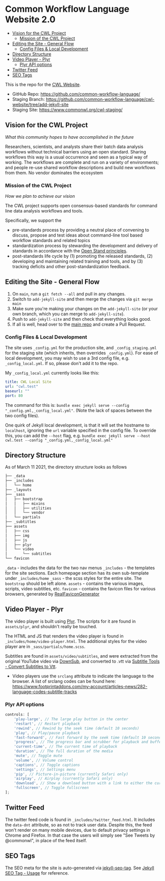 # Common Workflow Language Website 2.0

<!-- MarkdownTOC -->

* [Vision for the CWL Project](#vision-for-the-cwl-project)
    * [Mission of the CWL Project](#mission-of-the-cwl-project)
* [Editing the Site - General Flow](#editing-the-site---general-flow)
    * [Config Files & Local Development](#config-files--local-development)
* [Directory Structure](#directory-structure)
* [Video Player - Plyr](#video-player---plyr)
    * [Plyr API options](#plyr-api-options)
* [Twitter Feed](#twitter-feed)
* [SEO Tags](#seo-tags)

<!-- /MarkdownTOC -->

This is the repo for the [CWL Website](https://commonwl.org).

* GitHub Repo: https://github.com/common-workflow-language/
* Staging Branch: https://github.com/common-workflow-language/cwl-website/tree/add-jekyll-site
* Staging Site: https://www.commonwl.org/cwl-staging/

<a id="vision-for-the-cwl-project"></a>
## Vision for the CWL Project
_What this community hopes to have accomplished in the future_

Researchers, scientists, and analysts share their batch data analysis workflows without technical barriers using an open standard.  Sharing workflows this way is a usual occurrence and seen as a typical way of working.  The workflows are complete and run on a variety of environments; and people re-use shared workflow descriptions and build new workflows from them. No vendor dominates the ecosystem

<a id="mission-of-the-cwl-project"></a>
### Mission of the CWL Project
_How we plan to achieve our vision_

The CWL project supports open consensus-based standards for command line data analysis
workflows and tools.

Specifically, we support the
* pre-standards process by providing a neutral place of convening to discuss, propose and
test ideas about command-line tool based workflow standards and related topics
* standardization process by stewarding the development and delivery of standards in
accordance with the [Open Stand principles](https://open-stand.org/about-us/principles/).  
* post-standards life cycle by (1) promoting the released standards, (2) developing and maintaining
related training and tools, and by (3) tracking deficits and other post-standardization feedback.
<a id="editing-the-site---general-flow"></a>

<a id="editing-the-site---general-flow"></a>
## Editing the Site - General Flow

1. On `main`, run a `git fetch --all` and pull in any changes.
2. Switch to `add-jekyll-site` and then merge the changes via `git merge main`
3. Make sure you're making your changes on the `add-jekyll-site` (or your own branch, which you can merge to `add-jekyll-site`).
4. Push to `add-jekyll-site` and then check that everything looks good. 
5. If all is well, head over to the [main repo](https://github.com/common-workflow-language/) and create a Pull Request.

<a id="config-files--local-development"></a>
### Config Files & Local Development

The site uses `_config.yml` for the production site, and `_config_staging.yml` for the staging site (which inherits, then overrides `_config.yml`). For ease of local development, you may wish to use a 3rd config file, e.g. `_config_local.yml`. If so, please don't add it to the repo.

My `_config_local.yml` currently looks like this:

```yaml
title: CWL Local Site
url: "cwl.test"
baseurl: ""
port: 80
```

The command for this is: `bundle exec jekyll serve --config "_config.yml,_config_local.yml"`. (Note the lack of spaces between the two config files).

One quirk of Jekyll local development, is that it will set the hostname to `localhost`, ignoring the `url` variable specified in the config file. To override this, you can add the `--host` flag, e.g. `bundle exec jekyll serve --host cwl.test --config "_config.yml,_config_local.yml"`


<a id="directory-structure"></a>
## Directory Structure

As of March 11 2021, the directory structure looks as follows

```sh
├── _data
├── _includes
│   └── home
├── _layouts
├── _sass
│   ├── bootstrap
│   │   ├── mixins
│   │   ├── utilities
│   │   └── vendor
│   └── partials
├── _subtitles
├── assets
│   ├── css
│   ├── img
│   ├── js
│   ├── plyr
│   └── video
│       └── subtitles
└── favicon
```

`_data` - includes the data for the two nav menus
`_includes` - the templates for the site sections. Each homepage section has its own sub-template under `_includes/home`
`_sass` - the scss styles for the entire site. The `bootstrap` should be left alone.
`assets` - contains the various images, scripts, video subtitles, etc.
`favicon` - contains the favicon files for various browsers, generated by [RealFaviconGenerator](https://realfavicongenerator.net/)

<a id="video-player---plyr"></a>
## Video Player - Plyr

The video player is built using [Plyr](https://github.com/sampotts/plyr). The scripts for it are found in `assets/plyr`, and shouldn't really be touched.

The HTML and JS that renders the video player is found in `_includes/home/video-player.html`. The additional styles for the video player are in `_sass/partials/home.scss`.

Subtitles are found in `assets/video/subtitles`, and were extracted from the original YouTube video via [DownSub](https://downsub.com/), and converted to .vtt via [Subtitle Tools - Convert Subtitles to Vtt](https://subtitletools.com/convert-to-vtt-online/). 
* Video players use the `srclang` attribute to indicate the language to the browser. A list of srclang codes can be found here: https://www.footprintaddons.com/my-account/articles-news/282-language-codes-subtitle-tracks

<a id="plyr-api-options"></a>
### Plyr API options

```js
controls: [
    'play-large', // The large play button in the center
    'restart', // Restart playback
    'rewind', // Rewind by the seek time (default 10 seconds)
    'play', // Play/pause playback
    'fast-forward', // Fast forward by the seek time (default 10 seconds)
    'progress', // The progress bar and scrubber for playback and buffering
    'current-time', // The current time of playback
    'duration', // The full duration of the media
    'mute', // Toggle mute
    'volume', // Volume control
    'captions', // Toggle captions
    'settings', // Settings menu
    'pip', // Picture-in-picture (currently Safari only)
    'airplay', // Airplay (currently Safari only)
    'download', // Show a download button with a link to either the current source or a custom URL you specify in your options
    'fullscreen', // Toggle fullscreen
];
```

<a id="twitter-feed"></a>
## Twitter Feed

The twitter feed code is found in `_includes/twitter_feed.html`. It includes the `data-dnt` attribute, so as not to track user data. Despite this, the feed won't render on many mobile devices, due to default privacy settings in Chrome and Firefox. In that case the users will simply see "See Tweets by @commonwl", in place of the feed itself.

<a id="seo-tags"></a>
## SEO Tags

The SEO meta for the site is auto-generated via [jekyll-seo-tag](https://github.com/jekyll/jekyll-seo-tag/). See [Jekyll SEO Tag - Usage](https://github.com/jekyll/jekyll-seo-tag/blob/master/docs/usage.md) for reference.
